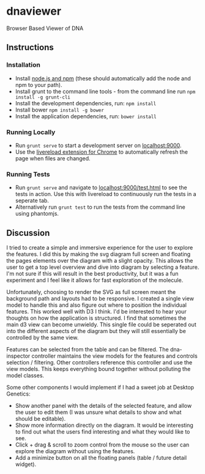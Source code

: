 # dnaviewer
Browser Based Viewer of DNA

## Instructions

### Installation

- Install [node.js and npm](http://nodejs.org/) (these should automatically add the node and npm to your path).
- Install grunt to the command line tools - from the command line run `npm install -g grunt-cli`
- Install the development dependencies, run: `npm install`
- Install bower `npm install -g bower`
- Install the application dependencies, run: `bower install`

### Running Locally

- Run `grunt serve` to start a development server on [localhost:9000](http://localhost:9000).
- Use the [livereload extension for Chrome](https://chrome.google.com/webstore/detail/jnihajbhpnppcggbcgedagnkighmdlei) to automatically refresh the page when files are changed.

### Running Tests

- Run `grunt serve` and navigate to [localhost:9000/test.html](http://localhost:9000/test.html) to see the tests in action. Use this with livereload to continuously run the tests in a seperate tab.
- Alternatively run `grunt test` to run the tests from the command line using phantomjs.

## Discussion

I tried to create a simple and immersive experience for the user to explore the features. I did this by making the svg diagram full screen and floating the pages elements over the diagram with a slight opacity. This allows the user to get a top level overview and dive into diagram by selecting a feature. I'm not sure if this will result in the best productivity, but it was a fun experiment and I feel like it allows for fast exploration of the molecule.

Unfortunately, choosing to render the SVG as full screen meant the background path and layouts had to be responsive. I created a single view model to 
handle this and also figure out where to position the individual features. This worked well with D3 I think. I'd be interested to hear your thoughts 
on how the application is structured. I find that sometimes the main d3 view can become unwieldy. This single file could be seperated out into the different
aspects of the diagram but they will still essentially be controlled by the same view.

Features can be selected from the table and can be filtered. The dna-inspector controller maintains the view models for the features and controls selection / filtering. Other controllers reference this controller and use the view models. This keeps everything bound together without polluting the model classes.

Some other components I would implement if I had a sweet job at Desktop Genetics:
- Show another panel with the details of the selected feature, and allow the user to edit them (I was unsure what details to show and what should be editable).
- Show more information directly on the diagram. It would be interesting to find out what the users find interesting and what they would like to see.
- Click + drag & scroll to zoom control from the mouse so the user can explore the diagram without using the features.
- Add a minimize button on all the floating panels (table / future detail widget).
